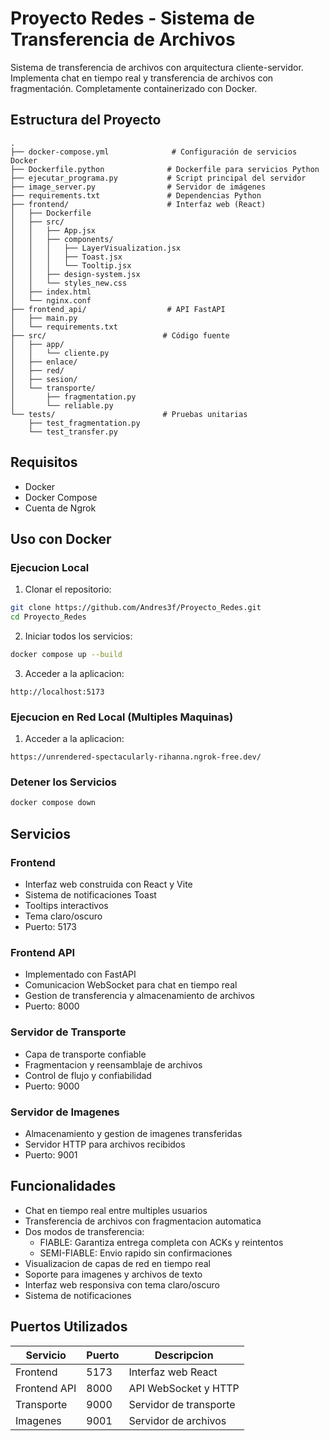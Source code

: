 # Proyecto Redes - Sistema de Transferencia de Archivos

Sistema de transferencia de archivos con arquitectura cliente-servidor. Implementa chat en tiempo real y transferencia de archivos con fragmentación. Completamente containerizado con Docker.

## Estructura del Proyecto

```
.
├── docker-compose.yml              # Configuración de servicios Docker
├── Dockerfile.python              # Dockerfile para servicios Python
├── ejecutar_programa.py           # Script principal del servidor
├── image_server.py                # Servidor de imágenes
├── requirements.txt               # Dependencias Python
├── frontend/                      # Interfaz web (React)
│   ├── Dockerfile
│   ├── src/
│   │   ├── App.jsx
│   │   ├── components/
│   │   │   ├── LayerVisualization.jsx
│   │   │   ├── Toast.jsx
│   │   │   └── Tooltip.jsx
│   │   ├── design-system.jsx
│   │   └── styles_new.css
│   ├── index.html
│   └── nginx.conf
├── frontend_api/                  # API FastAPI
│   ├── main.py
│   └── requirements.txt
├── src/                          # Código fuente
│   ├── app/
│   │   └── cliente.py
│   ├── enlace/
│   ├── red/
│   ├── sesion/
│   └── transporte/
│       ├── fragmentation.py
│       └── reliable.py
└── tests/                        # Pruebas unitarias
    ├── test_fragmentation.py
    └── test_transfer.py
```

## Requisitos

- Docker
- Docker Compose
- Cuenta de Ngrok

## Uso con Docker

### Ejecucion Local

1. Clonar el repositorio:
```bash
git clone https://github.com/Andres3f/Proyecto_Redes.git
cd Proyecto_Redes
```

2. Iniciar todos los servicios:
```bash
docker compose up --build
```

3. Acceder a la aplicacion:
```
http://localhost:5173
```

### Ejecucion en Red Local (Multiples Maquinas)

1. Acceder a la aplicacion:
```
https://unrendered-spectacularly-rihanna.ngrok-free.dev/

```

### Detener los Servicios

```bash
docker compose down
```

## Servicios

### Frontend
- Interfaz web construida con React y Vite
- Sistema de notificaciones Toast
- Tooltips interactivos
- Tema claro/oscuro
- Puerto: 5173

### Frontend API
- Implementado con FastAPI
- Comunicacion WebSocket para chat en tiempo real
- Gestion de transferencia y almacenamiento de archivos
- Puerto: 8000

### Servidor de Transporte
- Capa de transporte confiable
- Fragmentacion y reensamblaje de archivos
- Control de flujo y confiabilidad
- Puerto: 9000

### Servidor de Imagenes
- Almacenamiento y gestion de imagenes transferidas
- Servidor HTTP para archivos recibidos
- Puerto: 9001

## Funcionalidades

- Chat en tiempo real entre multiples usuarios
- Transferencia de archivos con fragmentacion automatica
- Dos modos de transferencia:
  - FIABLE: Garantiza entrega completa con ACKs y reintentos
  - SEMI-FIABLE: Envio rapido sin confirmaciones
- Visualizacion de capas de red en tiempo real
- Soporte para imagenes y archivos de texto
- Interfaz web responsiva con tema claro/oscuro
- Sistema de notificaciones

## Puertos Utilizados

| Servicio | Puerto | Descripcion |
|----------|--------|-------------|
| Frontend | 5173 | Interfaz web React |
| Frontend API | 8000 | API WebSocket y HTTP |
| Transporte | 9000 | Servidor de transporte |
| Imagenes | 9001 | Servidor de archivos |
